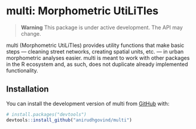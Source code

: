 
<!-- README.md is generated from README.Rmd. Please edit that file -->

# multi: Morphometric UtiLiTIes

<!-- badges: start -->
<!-- badges: end -->

> **Warning** This package is under active development. The API may
> change.

multi (Morphometric UtiLiTIes) provides utility functions that make
basic steps — cleaning street networks, creating spatial units, etc. —
in urban morphometric analyses easier. multi is meant to work with other
packages in the R ecosystem and, as such, does not duplicate already
implemented functionality.

## Installation

You can install the development version of multi from
[GitHub](https://github.com/) with:

``` r
# install.packages("devtools")
devtools::install_github("anirudhgovind/multi")
```
